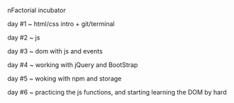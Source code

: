 nFactorial incubator 

day #1
  ~ html/css intro + git/terminal
  
day #2
  ~ js 

day #3
  ~ dom with js and events
  
day #4
  ~ working with jQuery and BootStrap

day #5
  ~ woking with npm and storage

day #6 
  ~ practicing the js functions, and starting learning the DOM by hard 
